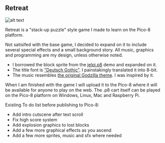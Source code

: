 ## Retreat

![alt text](http://i.imgur.com/rQXXIoD.png "Title screen still")


Retreat is a "stack-up puzzle" style game I made to learn on the Pico-8 platform. 

Not satisifed with the base game, I decided to expand on it to include several special effects and a small background story.
All music, graphics and programming are my design, unless otherwise noted. 
+ I borrowed the block sprite from the [jelpi.p8](https://github.com/caffo/carts/blob/master/demos/jelpi.p8) demo and expanded on it.
+ The title font is ["Deutsch Gothic"](http://www.dafont.com/deutsch-gothic.font). I painstakingly translated it into 8-bit.
+ The music resembles [the original Godzilla theme](https://www.youtube.com/watch?v=En4aAGpVuYU). I was inspired by it.

When I am finished with the game I will upload it to the Pico-8 where it will be available for anyone to play on the web.
The .p8 cart itself can be played on the Pico-8 platform on Windows, Linux, Mac and Raspberry Pi.

Existing To do list before publishing to Pico-8:
+ Add intro cutscene after text scroll
+ Fix high score system 
+ Add explosion graphics to lost blocks
+ Add a few more graphical effects as you ascend
+ Add a few more sprites, music and sfx where needed
